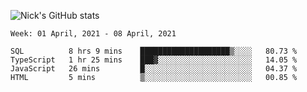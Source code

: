 ![Nick's GitHub stats](https://github-readme-stats.vercel.app/api?username=nickdark&theme=vue&show_icons=true)


<!--START_SECTION:waka-->
```text
Week: 01 April, 2021 - 08 April, 2021

SQL          8 hrs 9 mins    ████████████████████▒░░░░   80.73 % 
TypeScript   1 hr 25 mins    ███▓░░░░░░░░░░░░░░░░░░░░░   14.05 % 
JavaScript   26 mins         █░░░░░░░░░░░░░░░░░░░░░░░░   04.37 % 
HTML         5 mins          ▒░░░░░░░░░░░░░░░░░░░░░░░░   00.85 % 
```
<!--END_SECTION:waka-->

<!--
**nickdark/nickdark** is a ✨ _special_ ✨ repository because its `README.md` (this file) appears on your GitHub profile.

Here are some ideas to get you started:

- 🔭 I’m currently working on ...
- 🌱 I’m currently learning ...
- 👯 I’m looking to collaborate on ...
- 🤔 I’m looking for help with ...
- 💬 Ask me about ...
- 📫 How to reach me: ...
- 😄 Pronouns: ...
- ⚡ Fun fact: ...
-->
